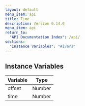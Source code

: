 ```yaml
---
layout: default
menu_item: api
title: Time
description: Version 0.14.0
menu_item: api
return_to:
  "API Documentation Index": /api/
sections:
  "Instance Variables": "#ivars"
---
```


## <a name="ivars"></a>Instance Variables

| Variable | Type |
| --- | --- |
| <a name="offset"></a>offset | Number |
| <a name="time"></a>time | Number |

